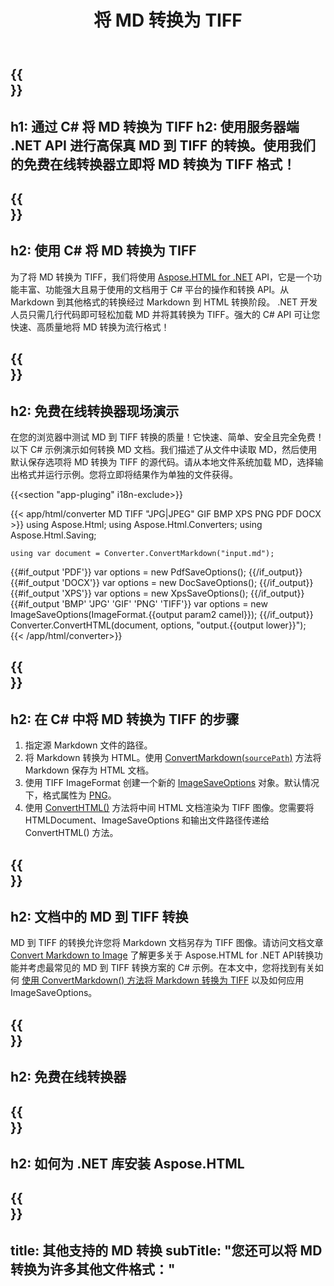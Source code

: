 ﻿---
translation: true
template: /templates/_template-conversion-child.md
title: 将 MD 转换为 TIFF
description: 用于 MD 到 TIFF 转换的示例 C# 代码。在 ASP.NET 或任何 .NET 应用程序中轻松使用转换器 API。免费试用在线 MD 到 TIFF 转换器！
url: /net/conversion/md-to-tiff/
family: html
platformtag: net
feature: conversion
informat: MD
outformat: TIFF
otherformats: PDF DOCX XPS BMP GIF PNG JPEG HTML
---

{{<section banner>}}
---
h1: 通过 C# 将 MD 转换为 TIFF
h2: 使用服务器端 .NET API 进行高保真 MD 到 TIFF 的转换。使用我们的免费在线转换器立即将 MD 转换为 TIFF 格式！
---

{{<section overview>}}
---
h2: 使用 C# 将 MD 转换为 TIFF
---

为了将 MD 转换为 TIFF，我们将使用 [Aspose.HTML for .NET](https://products.aspose.com/html/net/) API，它是一个功能丰富、功能强大且易于使用的文档用于 C# 平台的操作和转换 API。从 Markdown 到其他格式的转换经过 Markdown 到 HTML 转换阶段。 .NET 开发人员只需几行代码即可轻松加载 MD 并将其转换为 TIFF。强大的 C# API 可让您快速、高质量地将 MD 转换为流行格式！

{{<section demos>}}
---
h2: 免费在线转换器现场演示
---

在您的浏览器中测试 MD 到 TIFF 转换的质量！它快速、简单、安全且完全免费！以下 C# 示例演示如何转换 MD 文档。我们描述了从文件中读取 MD，然后使用默认保存选项将 MD 转换为 TIFF 的源代码。请从本地文件系统加载 MD，选择输出格式并运行示例。您将立即将结果作为单独的文件获得。

{{<section "app-pluging" i18n-exclude>}}

{{< app/html/converter MD TIFF "JPG|JPEG" GIF BMP XPS PNG PDF DOCX >}}
using Aspose.Html;
using Aspose.Html.Converters;
using Aspose.Html.Saving;

    using var document = Converter.ConvertMarkdown("input.md");
{{#if_output 'PDF'}}
    var options = new PdfSaveOptions();
{{/if_output}}
{{#if_output 'DOCX'}}
    var options = new DocSaveOptions();
{{/if_output}}
{{#if_output 'XPS'}}
    var options = new XpsSaveOptions();
{{/if_output}}
{{#if_output 'BMP' 'JPG' 'GIF' 'PNG' 'TIFF'}}
    var options = new ImageSaveOptions(ImageFormat.{{output param2 camel}});
{{/if_output}}
    Converter.ConvertHTML(document, options, "output.{{output lower}}");   
{{< /app/html/converter>}}


{{<section steps>}}
---
h2: 在 C# 中将 MD 转换为 TIFF 的步骤
---

1. 指定源 Markdown 文件的路径。
1. 将 Markdown 转换为 HTML。使用 [ConvertMarkdown(`sourcePath`)](https://reference.aspose.com/html/net/aspose.html.converters/converter/convertmarkdown/#convertmarkdown_4) 方法将 Markdown 保存为 HTML 文档。
1. 使用 TIFF ImageFormat 创建一个新的 [ImageSaveOptions](https://reference.aspose.com/html/net/aspose.html.saving/imagesaveoptions/) 对象。默认情况下，格式属性为 [PNG](https://reference.aspose.com/html/net/aspose.html.rendering.image/imageformat/)。
1. 使用 [ConvertHTML()](https://reference.aspose.com/html/net/aspose.html.converters/converter/converthtml/) 方法将中间 HTML 文档渲染为 TIFF 图像。您需要将 HTMLDocument、ImageSaveOptions 和输出文件路径传递给 ConvertHTML() 方法。

{{<section documentation>}}
---
h2: 文档中的 MD 到 TIFF 转换
---

MD 到 TIFF 的转换允许您将 Markdown 文档另存为 TIFF 图像。请访问文档文章 [Convert Markdown to Image](https://docs.aspose.com/html/net/converting-between-formats/markdown-to-image/) 了解更多关于 Aspose.HTML for .NET API转换功能并考虑最常见的 MD 到 TIFF 转换方案的 C# 示例。在本文中，您将找到有关如何 <a href="https://docs.aspose.com/html/net/converting-between-formats/markdown-to-image/#convert-markdown-to-tiff " target="_blank">使用 ConvertMarkdown() 方法将 Markdown 转换为 TIFF</a> 以及如何应用 ImageSaveOptions。

{{<section online-converters>}}
---
h2: 免费在线转换器
---

{{<section get-started>}}
---
h2: 如何为 .NET 库安装 Aspose.HTML
---

{{<section other-conversions>}}
---
title: 其他支持的 MD 转换
subTitle: "您还可以将 MD 转换为许多其他文件格式："
---